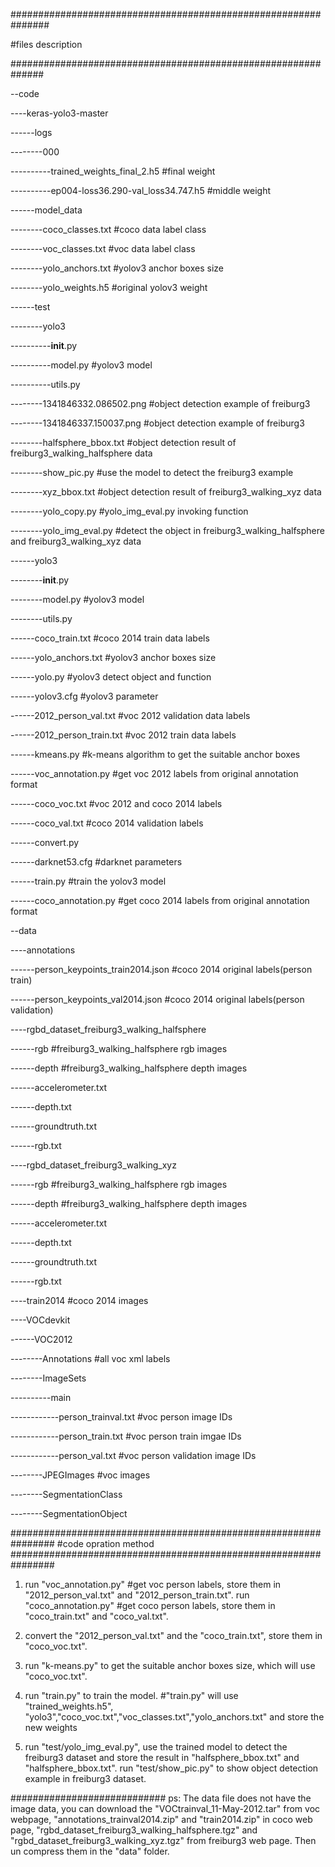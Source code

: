 
###############################################################

#files description

##############################################################

--code

----keras-yolo3-master

------logs

--------000

----------trained_weights_final_2.h5            #final weight

----------ep004-loss36.290-val_loss34.747.h5    #middle weight

------model_data

--------coco_classes.txt                        #coco data label class

--------voc_classes.txt                         #voc data label class

--------yolo_anchors.txt                        #yolov3 anchor boxes size

--------yolo_weights.h5                         #original yolov3 weight

------test

--------yolo3

----------__init__.py

----------model.py                              #yolov3 model

----------utils.py

--------1341846332.086502.png                   #object detection example of freiburg3

--------1341846337.150037.png                   #object detection example of freiburg3

--------halfsphere_bbox.txt                     #object detection result of freiburg3_walking_halfsphere data

--------show_pic.py                             #use the model to detect the freiburg3 example

--------xyz_bbox.txt                            #object detection result of freiburg3_walking_xyz data

--------yolo_copy.py                            #yolo_img_eval.py  invoking function

--------yolo_img_eval.py                        #detect the object in freiburg3_walking_halfsphere and freiburg3_walking_xyz
data

------yolo3

--------__init__.py

--------model.py                                #yolov3 model

--------utils.py

------coco_train.txt                            #coco 2014 train data labels

------yolo_anchors.txt                          #yolov3 anchor boxes size

------yolo.py                                   #yolov3 detect object and function

------yolov3.cfg                                #yolov3 parameter

------2012_person_val.txt                       #voc 2012 validation data labels

------2012_person_train.txt                     #voc 2012 train data labels

------kmeans.py                                 #k-means algorithm to get the suitable anchor boxes

------voc_annotation.py                         #get voc 2012 labels from original annotation format

------coco_voc.txt                              #voc 2012 and coco 2014 labels

------coco_val.txt                              #coco 2014 validation labels

------convert.py

------darknet53.cfg                             #darknet parameters

------train.py                                  #train the yolov3 model

------coco_annotation.py                        #get coco 2014 labels from original annotation format

--data

----annotations

------person_keypoints_train2014.json           #coco 2014 original labels(person train)

------person_keypoints_val2014.json             #coco 2014 original labels(person validation)

----rgbd_dataset_freiburg3_walking_halfsphere

------rgb                                       #freiburg3_walking_halfsphere rgb images

------depth                                     #freiburg3_walking_halfsphere depth images

------accelerometer.txt

------depth.txt

------groundtruth.txt

------rgb.txt

----rgbd_dataset_freiburg3_walking_xyz

------rgb                                       #freiburg3_walking_halfsphere rgb images

------depth                                     #freiburg3_walking_halfsphere depth images

------accelerometer.txt

------depth.txt

------groundtruth.txt

------rgb.txt

----train2014                                   #coco 2014 images

----VOCdevkit

------VOC2012

--------Annotations                             #all voc xml labels

--------ImageSets

----------main

------------person_trainval.txt                 #voc person image IDs

------------person_train.txt                    #voc person train imgae IDs

------------person_val.txt                      #voc person validation image IDs

--------JPEGImages                              #voc images

--------SegmentationClass

--------SegmentationObject

################################################################
#code opration method
################################################################
1.  run "voc_annotation.py"  #get voc person labels, store them in  "2012_person_val.txt" and "2012_person_train.txt".
    run "coco_annotation.py"  #get coco person labels, store them in  "coco_train.txt" and "coco_val.txt".

2.  convert the "2012_person_val.txt" and the "coco_train.txt", store them in "coco_voc.txt".

3.  run "k-means.py" to get the suitable anchor boxes size, which will use "coco_voc.txt".

3.  run "train.py" to train the model. #"train.py" will use "trained_weights.h5", "yolo3","coco_voc.txt","voc_classes.txt","yolo_anchors.txt" and store the new weights

4.  run "test/yolo_img_eval.py", use the trained model to detect the freiburg3 dataset and store the result in "halfsphere_bbox.txt" and "halfsphere_bbox.txt".
    run "test/show_pic.py" to show object detection example in  freiburg3 dataset.


############################
ps: The data file does not have the image data,
    you can download the    "VOCtrainval_11-May-2012.tar" from voc webpage,
                            "annotations_trainval2014.zip" and "train2014.zip" in coco web page,
                            "rgbd_dataset_freiburg3_walking_halfsphere.tgz" and "rgbd_dataset_freiburg3_walking_xyz.tgz" from freiburg3 web page.
    Then un compress them in the "data" folder.

